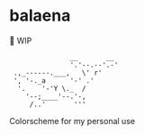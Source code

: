 # balaena

🚧 WIP

```
               __       __
               '.'--.--'.-'
 .,_------.___,   \' r'
 ', '-._a      '-' .'
  '.    '-'Y \._  /
    '--;____'--.'-,
     /..'       '''
```

Colorscheme for my personal use
